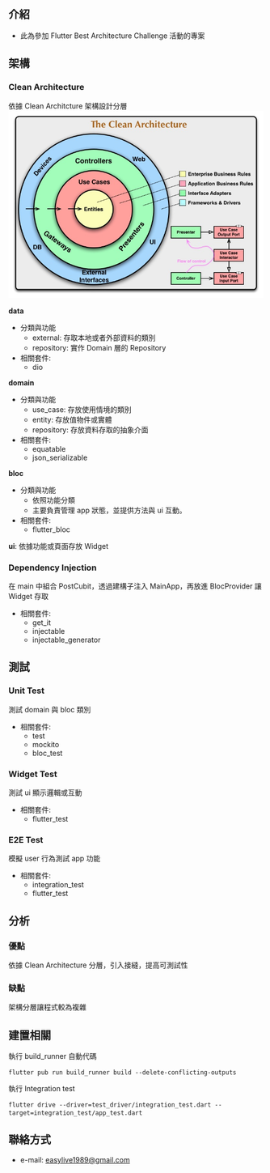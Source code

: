 ## 介紹
- 此為參加 Flutter Best Architecture Challenge 活動的專案

## 架構
### Clean Architecture
依據 Clean Architcture 架構設計分層
![image](https://github.com/easylive1989/BestArchitectureChallenge/blob/main/images/CleanArchitecture.jpeg)

**data**
- 分類與功能
   - external: 存取本地或者外部資料的類別
   - repository: 實作 Domain 層的 Repository
- 相關套件:
   - dio

**domain**
- 分類與功能
   - use_case: 存放使用情境的類別
   - entity: 存放值物件或實體
   - repository: 存放資料存取的抽象介面
- 相關套件: 
   - equatable
   - json_serializable

**bloc**
- 分類與功能
   - 依照功能分類 
   - 主要負責管理 app 狀態，並提供方法與 ui 互動。
- 相關套件:
   - flutter_bloc

**ui**: 依據功能或頁面存放 Widget
### Dependency Injection
在 main 中組合 PostCubit，透過建構子注入 MainApp，再放進 BlocProvider 讓 Widget 存取
- 相關套件:
   - get_it
   - injectable
   - injectable_generator
## 測試
### Unit Test
測試 domain 與 bloc 類別
- 相關套件:
   - test
   - mockito
   - bloc_test

### Widget Test
測試 ui 顯示邏輯或互動
- 相關套件:
   - flutter_test

### E2E Test
模擬 user 行為測試 app 功能
- 相關套件:
   - integration_test
   - flutter_test

## 分析
### 優點
依據 Clean Architecture 分層，引入接縫，提高可測試性
### 缺點
架構分層讓程式較為複雜

## 建置相關
執行 build_runner 自動代碼
```
flutter pub run build_runner build --delete-conflicting-outputs 
```

執行 Integration test
```
flutter drive --driver=test_driver/integration_test.dart --target=integration_test/app_test.dart
```

## 聯絡方式
- e-mail: easylive1989@gmail.com
